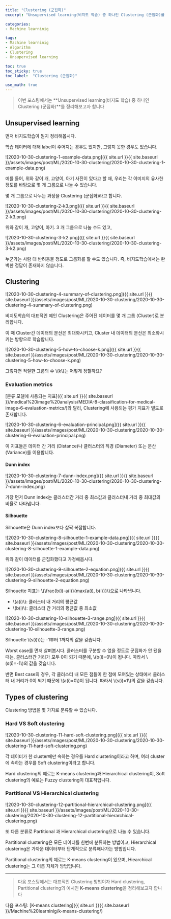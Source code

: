 ```yaml
---
title: "Clustering (군집화)"
excerpt: "Unsupervised learning(비지도 학습) 중 하나인 Clustering (군집화)를 정리해봅니다"

categories:
- Machine learninig

tags:
- Machine learninig
- Algorithm
- Clustering
- Unsupervised learning

toc: true
toc_sticky: true
toc_label:  "Clustering (군집화)"

use_math: true
---
```


> 이번 포스팅에서는 **Unsupervised learning(비지도 학습) 중 하나인 Clustering (군집화)**를 정리해보고자 합니다

## Unsupervised learning

먼저 비지도학습이 뭔지 정리해봅시다.

학습 데이터에 대해 label이 주어지는 경우도 있지만, 그렇지 못한 경우도 있습니다.

![2020-10-30-clustering-1-example-data.png]({{ site.url }}{{ site.baseurl }}/assets/images/post/ML/2020-10-30-clustering/2020-10-30-clustering-1-example-data.png)

예를 들어, 위와 같이 개, 고양이, 아기 사진이 있다고 할 때, 우리는 각 이미지의 유사한 정도를 바탕으로 몇 개 그룹으로 나눌 수 있습니다.

몇 개 그룹으로 나누는 과정을 Clustering (군집화)라고 합니다.

![2020-10-30-clustering-2-k3.png]({{ site.url }}{{ site.baseurl }}/assets/images/post/ML/2020-10-30-clustering/2020-10-30-clustering-2-k3.png)

위와 같이 개, 고양이, 아기. 3 개 그룹으로 나눌 수도 있고,

![2020-10-30-clustering-3-k2.png]({{ site.url }}{{ site.baseurl }}/assets/images/post/ML/2020-10-30-clustering/2020-10-30-clustering-3-k2.png)

누군가는 사람 대 반려동물 정도로 그룹화를 할 수도 있습니다. 즉, 비지도학습에서는 완벽한 정답이 존재하지 않습니다.

## Clustering

![2020-10-30-clustering-4-summary-of-clustering.png]({{ site.url }}{{ site.baseurl }}/assets/images/post/ML/2020-10-30-clustering/2020-10-30-clustering-4-summary-of-clustering.png)

비지도학습의 대표적인 예인 Clustering은 주어진 데이터를 몇 개 그룹 (Cluster)로 분리합니다.

이 때 Cluster간 데이터의 분산은 최대화시키고, Cluster 내 데이터의 분산은 최소화시키는 방향으로 학습합니다.

![2020-10-30-clustering-5-how-to-choose-k.png]({{ site.url }}{{ site.baseurl }}/assets/images/post/ML/2020-10-30-clustering/2020-10-30-clustering-5-how-to-choose-k.png)

그렇다면 적절한 그룹의 수 \\(k\\)는 어떻게 정할까요?

### Evaluation metrics

[분류 모델에 사용되는 지표]({{ site.url }}{{ site.baseurl }}/medical%20image%20analysis/MEDIA-8-classification-for-medical-image-6-evaluation-metrics/)와 달리, Clustering에 사용되는 평가 지표가 별도로 존재합니다.

![2020-10-30-clustering-6-evaluation-principal.png]({{ site.url }}{{ site.baseurl }}/assets/images/post/ML/2020-10-30-clustering/2020-10-30-clustering-6-evaluation-principal.png)

이 지표들은 데이터 간 거리 (Distance)나 클러스터의 직경 (Diameter) 또는 분산 (Variance)를 이용합니다.

#### Dunn index

![2020-10-30-clustering-7-dunn-index.png]({{ site.url }}{{ site.baseurl }}/assets/images/post/ML/2020-10-30-clustering/2020-10-30-clustering-7-dunn-index.png)

가장 먼저 Dunn index는 클러스터간 거리 중 최소값과 클러스터내 거리 중 최대값의 비율로 나타냅니다.

#### Silhouette

Silhouette은 Dunn index보다 살짝 복잡합니다.

![2020-10-30-clustering-8-silhouette-1-example-data.png]({{ site.url }}{{ site.baseurl }}/assets/images/post/ML/2020-10-30-clustering/2020-10-30-clustering-8-silhouette-1-example-data.png)

위와 같이 데이터를 군집화했다고 가정해봅시다. 

![2020-10-30-clustering-9-silhouette-2-equation.png]({{ site.url }}{{ site.baseurl }}/assets/images/post/ML/2020-10-30-clustering/2020-10-30-clustering-9-silhouette-2-equation.png)

Silhouette 지표는 \\(\frac{b(i)-a(i)}{max{a(i), b(i)}}\\)으로 나타냅니다.

- \\(a(i)\\): 클러스터 내 거리의 평균값
- \\(b(i)\\): 클러스터 간 거리의 평균값 중 최소값

![2020-10-30-clustering-10-silhouette-3-range.png]({{ site.url }}{{ site.baseurl }}/assets/images/post/ML/2020-10-30-clustering/2020-10-30-clustering-10-silhouette-3-range.png)

Silhouette \\(s(i)\\)는 -1부터 1까지의 값을 갖습니다.

Worst case를 먼저 살펴봅시다. 클러스터를 구분할 수 없을 정도로 군집화가 안 됐을 때는, 클러스터간 거리가 모두 0이 되기 때문에, \\(b(i)=0\\)이 됩니다. 따라서 \\(s(i)=-1\\)의 값을 갖습니다.

반면 Best case의 경우, 각 클러스터 내 모든 점들이 한 점에 모여있는 상태에서 클러스터 내 거리가 0이 되기 때문에 \\(a(i)=0\\)이 됩니다. 따라서 \\(s(i)=1\\)의 값을 갖습니다.

## Types of clustering

Clustering 방법을 몇 가지로 분류할 수 있습니다.

### Hard VS Soft clustering

![2020-10-30-clustering-11-hard-soft-clustering.png]({{ site.url }}{{ site.baseurl }}/assets/images/post/ML/2020-10-30-clustering/2020-10-30-clustering-11-hard-soft-clustering.png)

각 데이터가 한 cluster에만 속하는 경우를 Hard clustering이라고 하며, 여러 cluster에 속하는 경우를 Soft clustering이라고 합니다.

Hard clustering의 예로는 K-means clustering과 Hierarchical clustering이, Soft clustering의 예로는 Fuzzy clustering이 대표적입니다.

### Partitional VS Hierarchical clustering

![2020-10-30-clustering-12-partitional-hierarchical-clustering.png]({{ site.url }}{{ site.baseurl }}/assets/images/post/ML/2020-10-30-clustering/2020-10-30-clustering-12-partitional-hierarchical-clustering.png)

또 다른 분류로 Partitional 과 Hierarchical clustering으로 나눌 수 있습니다.

Partitional clustering은 모든 데이터를 한번에 분류하는 방법이고, Hierarchical clustering은 가까운 데이터부터 단계적으로 분류해나가는 방법입니다.

Partitional clustering의 예로는 K-means clustering이 있으며, Hiearchical clustering는 그 이름 자체가 방법입니다.

---

> 다음 포스팅에서는 대표적인 Clustering 방법이자 Hard clustering, Partitional clustering의 예시인 **K-means clustering**을 정리해보고자 합니다

다음 포스팅: [K-means clustering]({{ site.url }}{{ site.baseurl }}/Machine%20learninig/k-means-clustering/)